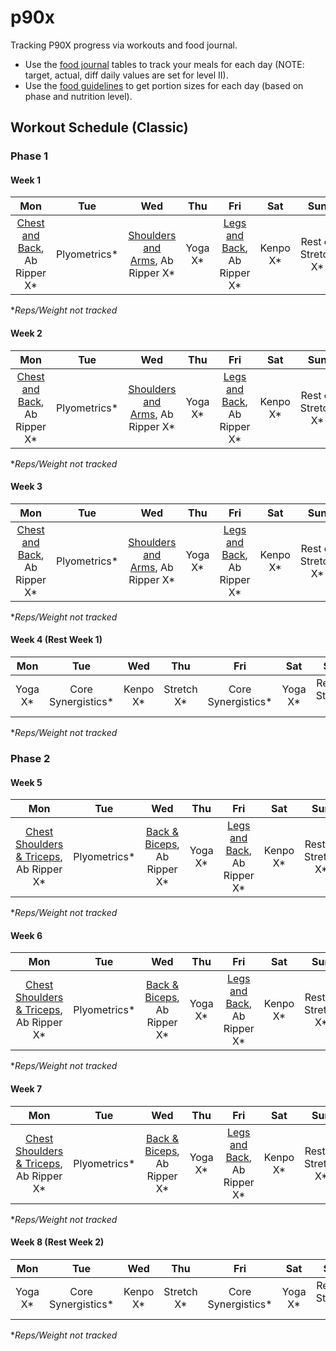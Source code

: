 # p90x
Tracking P90X progress via workouts and food journal.

* Use the [food journal](./food-journal.md) tables to track your meals for each day (NOTE: target, actual, diff daily values are set for level II).
* Use the [food guidelines](./food-guidelines.md) to get portion sizes for each day (based on phase and nutrition level).

## Workout Schedule (Classic)

### Phase 1
#### Week 1
|Mon|Tue|Wed|Thu|Fri|Sat|Sun|
|:---:|:---:|:---:|:---:|:---:|:---:|:---:|
|[Chest and Back](./chest-and-back.md), Ab Ripper X\*|Plyometrics\*|[Shoulders and Arms](./shoulders-and-arms.md), Ab Ripper X\*|Yoga X\*|[Legs and Back](./legs-and-back.md), Ab Ripper X\*|Kenpo X\*|Rest or Stretch X\*|

&ast;*Reps/Weight not tracked*

#### Week 2
|Mon|Tue|Wed|Thu|Fri|Sat|Sun|
|:---:|:---:|:---:|:---:|:---:|:---:|:---:|
|[Chest and Back](./chest-and-back.md), Ab Ripper X\*|Plyometrics\*|[Shoulders and Arms](./shoulders-and-arms.md), Ab Ripper X\*|Yoga X\*|[Legs and Back](./legs-and-back.md), Ab Ripper X\*|Kenpo X\*|Rest or Stretch X\*|

&ast;*Reps/Weight not tracked*

#### Week 3
|Mon|Tue|Wed|Thu|Fri|Sat|Sun|
|:---:|:---:|:---:|:---:|:---:|:---:|:---:|
|[Chest and Back](./chest-and-back.md), Ab Ripper X\*|Plyometrics\*|[Shoulders and Arms](./shoulders-and-arms.md), Ab Ripper X\*|Yoga X\*|[Legs and Back](./legs-and-back.md), Ab Ripper X\*|Kenpo X\*|Rest or Stretch X\*|

&ast;*Reps/Weight not tracked*

#### Week 4 (Rest Week 1)
|Mon|Tue|Wed|Thu|Fri|Sat|Sun|
|:---:|:---:|:---:|:---:|:---:|:---:|:---:|
|Yoga X\*|Core Synergistics\*|Kenpo X\*|Stretch X\*|Core Synergistics\*|Yoga X\*|Rest or Stretch X\*|

&ast;*Reps/Weight not tracked*

### Phase 2
#### Week 5
|Mon|Tue|Wed|Thu|Fri|Sat|Sun|
|:---:|:---:|:---:|:---:|:---:|:---:|:---:|
|[Chest Shoulders & Triceps](./chest-shoulders-and-triceps.md), Ab Ripper X\*|Plyometrics\*|[Back & Biceps](./back-and-biceps.md), Ab Ripper X\*|Yoga X\*|[Legs and Back](./legs-and-back.md), Ab Ripper X\*|Kenpo X\*|Rest or Stretch X\*|

&ast;*Reps/Weight not tracked*

#### Week 6
|Mon|Tue|Wed|Thu|Fri|Sat|Sun|
|:---:|:---:|:---:|:---:|:---:|:---:|:---:|
|[Chest Shoulders & Triceps](./chest-shoulders-and-triceps.md), Ab Ripper X\*|Plyometrics\*|[Back & Biceps](./back-and-biceps.md), Ab Ripper X\*|Yoga X\*|[Legs and Back](./legs-and-back.md), Ab Ripper X\*|Kenpo X\*|Rest or Stretch X\*|

&ast;*Reps/Weight not tracked*

#### Week 7
|Mon|Tue|Wed|Thu|Fri|Sat|Sun|
|:---:|:---:|:---:|:---:|:---:|:---:|:---:|
|[Chest Shoulders & Triceps](./chest-shoulders-and-triceps.md), Ab Ripper X\*|Plyometrics\*|[Back & Biceps](./back-and-biceps.md), Ab Ripper X\*|Yoga X\*|[Legs and Back](./legs-and-back.md), Ab Ripper X\*|Kenpo X\*|Rest or Stretch X\*|

&ast;*Reps/Weight not tracked*

#### Week 8 (Rest Week 2)
|Mon|Tue|Wed|Thu|Fri|Sat|Sun|
|:---:|:---:|:---:|:---:|:---:|:---:|:---:|
|Yoga X\*|Core Synergistics\*|Kenpo X\*|Stretch X\*|Core Synergistics\*|Yoga X\*|Rest or Stretch X\*|

&ast;*Reps/Weight not tracked*
